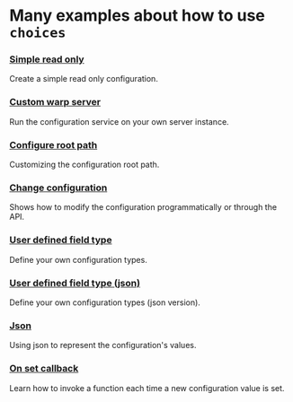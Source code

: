 # Many examples about how to use `choices`

### [Simple read only](simple_readonly.rs)

Create a simple read only configuration.

### [Custom warp server](custom_warp_server.rs)

Run the configuration service on your own server instance.

### [Configure root path](configure_root_path.rs)

Customizing the configuration root path.

### [Change configuration](change_config.rs)

Shows how to modify the configuration programmatically or through the API.

### [User defined field type](user_type.rs) 

Define your own configuration types.

### [User defined field type (json)](user_type_json.rs) 

Define your own configuration types (json version).

### [Json](json.rs)

Using json to represent the configuration's values.

### [On set callback](on_set.rs)

Learn how to invoke a function each time a new configuration value is set.
